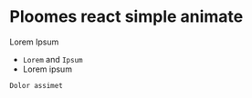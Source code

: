 # Ploomes react simple animate

Lorem Ipsum 
- `Lorem` and `Ipsum`
- Lorem ipsum

```
Dolor assimet
```
